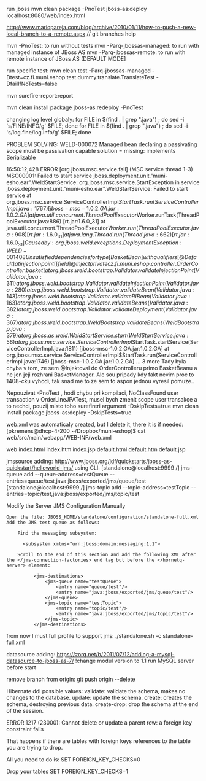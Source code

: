 run jboss
mvn clean package -PnoTest jboss-as:deploy
localhost:8080/web/index.html

http://www.mariopareja.com/blog/archive/2010/01/11/how-to-push-a-new-local-branch-to-a-remote.aspx // git branches help

mvn <goal> -PnoTest: to run without tests
mvn <goal> -Parq-jbossas-managed: to run with managed instance of JBoss AS
mvn <goal> -Parq-jbossas-remote: to run with remote instance of JBoss AS (DEFAULT MODE]

run specific test: 
mvn clean test -Parq-jbossas-managed -Dtest=cz.fi.muni.eshop.test.dummy.translate.TranslateTest -DfailIfNoTests=false

mvn surefire-report:report

mvn clean install package jboss-as:redeploy -PnoTest

changing log level globaly: 
for FILE in $(find . | grep "\.java") ; do sed -i 's/FINE/INFO/g' $FILE; done
for FILE in $(find . | grep "\.java") ; do sed -i 's/log.fine/log.info/g' $FILE; done


PROBLEM SOLVING:
WELD-000072 Managed bean declaring a passivating scope must be passivation capable
solution = missing: implements Serializable

16:50:12,428 ERROR [org.jboss.msc.service.fail] (MSC service thread 1-3) MSC00001: Failed to start service jboss.deployment.unit."muni-esho.ear".WeldStartService: org.jboss.msc.service.StartException in service jboss.deployment.unit."muni-esho.ear".WeldStartService: Failed to start service
	at org.jboss.msc.service.ServiceControllerImpl$StartTask.run(ServiceControllerImpl.java:1767) [jboss-msc-1.0.2.GA.jar:1.0.2.GA]
	at java.util.concurrent.ThreadPoolExecutor$Worker.runTask(ThreadPoolExecutor.java:886) [rt.jar:1.6.0_31]
	at java.util.concurrent.ThreadPoolExecutor$Worker.run(ThreadPoolExecutor.java:908) [rt.jar:1.6.0_31]
	at java.lang.Thread.run(Thread.java:662) [rt.jar:1.6.0_31]
Caused by: org.jboss.weld.exceptions.DeploymentException: WELD-001408 Unsatisfied dependencies for type [BasketBean] with qualifiers [@Default] at injection point [[field] @Inject private cz.fi.muni.eshop.controller.OrderController.basket]
	at org.jboss.weld.bootstrap.Validator.validateInjectionPoint(Validator.java:311)
	at org.jboss.weld.bootstrap.Validator.validateInjectionPoint(Validator.java:280)
	at org.jboss.weld.bootstrap.Validator.validateBean(Validator.java:143)
	at org.jboss.weld.bootstrap.Validator.validateRIBean(Validator.java:163)
	at org.jboss.weld.bootstrap.Validator.validateBeans(Validator.java:382)
	at org.jboss.weld.bootstrap.Validator.validateDeployment(Validator.java:367)
	at org.jboss.weld.bootstrap.WeldBootstrap.validateBeans(WeldBootstrap.java:379)
	at org.jboss.as.weld.WeldStartService.start(WeldStartService.java:56)
	at org.jboss.msc.service.ServiceControllerImpl$StartTask.startService(ServiceControllerImpl.java:1811) [jboss-msc-1.0.2.GA.jar:1.0.2.GA]
	at org.jboss.msc.service.ServiceControllerImpl$StartTask.run(ServiceControllerImpl.java:1746) [jboss-msc-1.0.2.GA.jar:1.0.2.GA]
	... 3 more
Tady byla chyba v tom, ze sem @Injektoval do OrderControlleru primo BasketBeanu a ne jen jeji rozhrani BasketManager. Ale sou pripady kdy fakt nevim proc to 1408-cku vyhodi, tak snad me to ze sem to aspon jednou vyresil pomuze..

Nepouzivat -PnoTest , hodi chybu pri kompilaci, NoClassFound user transaction v OrderLineJPATest, musel bych zmenit scope user transakce a to nechci, pouzij misto toho surefireri argument -DskipTests=true
mvn clean install package jboss-as:deploy -DskipTests=true


web.xml was automaticaly created, but I delete it, there it is if needed:
[pkremens@dhcp-4-200 ~/Dropbox/muni-eshop]$ cat web/src/main/webapp/WEB-INF/web.xml
<?xml version="1.0" encoding="UTF-8"?>
<web-app xmlns:xsi="http://www.w3.org/2001/XMLSchema-instance" xmlns="http://java.sun.com/xml/ns/javaee" xmlns:web="http://java.sun.com/xml/ns/javaee/web-app_2_5.xsd" xsi:schemaLocation="http://java.sun.com/xml/ns/javaee http://java.sun.com/xml/ns/javaee/web-app_2_5.xsd" version="2.5">
  <display-name>web</display-name>
  <welcome-file-list>
    <welcome-file>index.html</welcome-file>
    <welcome-file>index.htm</welcome-file>
    <welcome-file>index.jsp</welcome-file>
    <welcome-file>default.html</welcome-file>
    <welcome-file>default.htm</welcome-file>
    <welcome-file>default.jsp</welcome-file>
  </welcome-file-list>


jmssource adding:
http://www.jboss.org/jdf/quickstarts/jboss-as-quickstart/helloworld-jms/
using CLI:
[standalone@localhost:9999 /] jms-queue add --queue-address=testQueue --entries=queue/test,java:jboss/exported/jms/queue/test
[standalone@localhost:9999 /] jms-topic add --topic-address=testTopic --entries=topic/test,java:jboss/exported/jms/topic/test

Modify the Server JMS Configuration Manually

    Open the file: JBOSS_HOME/standalone/configuration/standalone-full.xml
    Add the JMS test queue as follows:

        Find the messaging subsystem:

          <subsystem xmlns="urn:jboss:domain:messaging:1.1">

        Scroll to the end of this section and add the following XML after the </jms-connection-factories> end tag but before the </hornetq-server> element:

              <jms-destinations>
                  <jms-queue name="testQueue">
                      <entry name="queue/test"/>
                      <entry name="java:jboss/exported/jms/queue/test"/>
                  </jms-queue>
                  <jms-topic name="testTopic">
                      <entry name="topic/test"/>
                      <entry name="java:jboss/exported/jms/topic/test"/>
                  </jms-topic>
              </jms-destinations>



from now I must full profile to support jms: ./standalone.sh -c standalone-full.xml

datasource adding: https://zorq.net/b/2011/07/12/adding-a-mysql-datasource-to-jboss-as-7/
!change modul version to 1.1
run MySQL server before start

remove branch from origin:
git push origin --delete <branchName>

Hibernate ddl possible values:
    validate: validate the schema, makes no changes to the database.
    update: update the schema.
    create: creates the schema, destroying previous data.
    create-drop: drop the schema at the end of the session.


ERROR 1217 (23000): Cannot delete or update a parent row: a foreign key constraint fails

That happens if there are tables with foreign keys references to the table you are trying to drop.

All you need to do is:
SET FOREIGN_KEY_CHECKS=0

Drop your tables
SET FOREIGN_KEY_CHECKS=1
